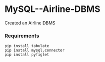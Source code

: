 # MySQL--Airline-DBMS
Created an Airline DBMS

### Requirements
```
pip install tabulate
pip install mysql.connector
pip install pyfiglet
```

